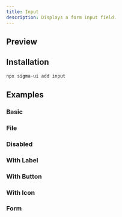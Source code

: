 ```yaml
---
title: Input
description: Displays a form input field.
---
```


## Preview

<ComponentPreview name="Input" class="max-w-xs" />

## Installation

```bash
npx sigma-ui add input
```

## Examples

### Basic

<ComponentPreview name="Input" class="max-w-xs" />

### File

<ComponentPreview name="InputFile" class="max-w-xs" />

### Disabled

<ComponentPreview name="InputDisabled" class="max-w-xs" />

### With Label

<ComponentPreview name="InputWithLabel" class="max-w-xs" />

### With Button

<ComponentPreview name="InputWithButton" class="max-w-xs" />

### With Icon

<ComponentPreview name="InputWithIcon" class="max-w-xs" />

### Form

<ComponentPreview name="InputForm" />
